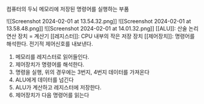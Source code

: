 컴퓨터의 두뇌
메모리에 저장된 명령어를 실행하는 부품

![[Screenshot 2024-02-01 at 13.54.32.png]]
![[Screenshot 2024-02-01 at 13.58.48.png]]
![[Screenshot 2024-02-01 at 14.01.32.png]]
[[ALU]]: 산술 논리 연산 장치 = 계산기
[[레지스터]]: CPU 내부의 작은 저장 장치
[[제어장치]]: 명령어를 해석한다. 전기적 제어신호를 내보낸다.
1. 메모리를 레지스터로 읽어들인다.
2. 제어장치가 명령어를 해석한다.
3. 명령을 실행, 위의 경우에는 3번지, 4번지 데이터를 가져온다
4. ALU에게 데이터를 넘긴다
5. ALU가 계산하고 레지스터에 저장한다.
7.  제어장치가 다음 명령어를 읽는다


